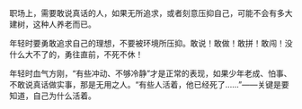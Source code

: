 职场上，需要敢说真话的人，如果无所追求，或者刻意压抑自己，可能不会有多大建树，这种人养老而已。   

年轻时要勇敢追求自己的理想，不要被环境所压抑。敢说！敢做！敢拼！敢闯！没什么大不了的，勇往直前，不死不休！    

年轻时血气方刚，“有些冲动、不够冷静”才是正常的表现，如果少年老成、怕事、不敢说真话做实事，那是无用之人。“有些人活着，他已经死了……”——关键是要知道，自己为什么活着。   